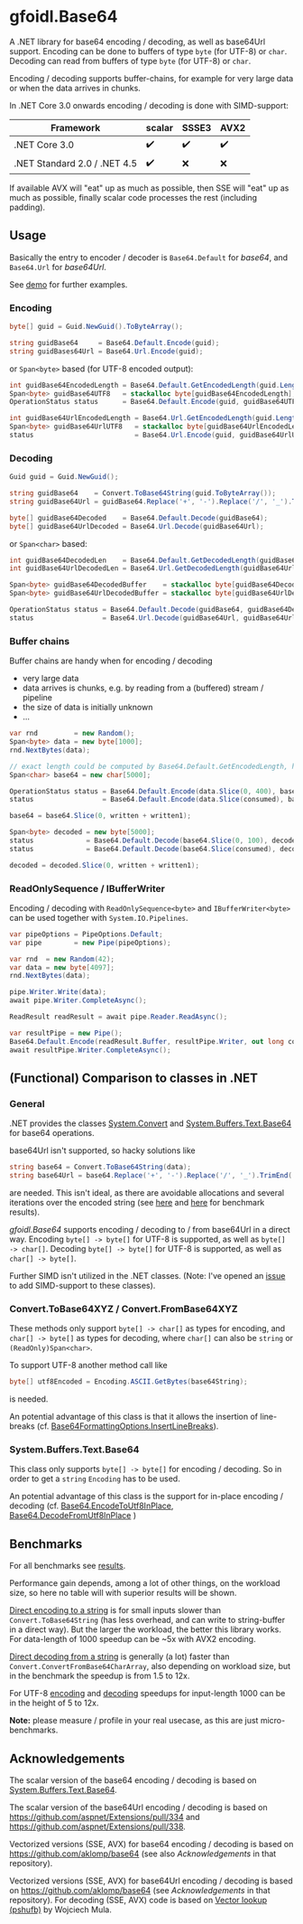 # gfoidl.Base64

A .NET library for base64 encoding / decoding, as well as base64Url support.
Encoding can be done to buffers of type `byte` (for UTF-8) or `char`.
Decoding can read from buffers of type `byte` (for UTF-8) or `char`.

Encoding / decoding supports buffer-chains, for example for very large data or when the data arrives in chunks.

In .NET Core 3.0 onwards encoding / decoding is done with SIMD-support:

| Framework | scalar | SSSE3 | AVX2 |
| -- | -- | -- | -- |
| .NET Core 3.0 | :heavy_check_mark: | :heavy_check_mark: | :heavy_check_mark: |
| .NET Standard 2.0 / .NET 4.5 | :heavy_check_mark: | :x: | :x: |

If available AVX will "eat" up as much as possible, then SSE will "eat" up as much as possible,
finally scalar code processes the rest (including padding).

## Usage

Basically the entry to encoder / decoder is `Base64.Default` for _base64_, and `Base64.Url` for _base64Url_.

See [demo](https://github.com/gfoidl/Base64/blob/master/demo/gfoidl.Base64.Demo/Program.cs) for further examples.

### Encoding

```c#
byte[] guid = Guid.NewGuid().ToByteArray();

string guidBase64     = Base64.Default.Encode(guid);
string guidBases64Url = Base64.Url.Encode(guid);
```

or `Span<byte>` based (for UTF-8 encoded output):

```c#
int guidBase64EncodedLength = Base64.Default.GetEncodedLength(guid.Length);
Span<byte> guidBase64UTF8   = stackalloc byte[guidBase64EncodedLength];
OperationStatus status      = Base64.Default.Encode(guid, guidBase64UTF8, out int consumed, out int written);

int guidBase64UrlEncodedLength = Base64.Url.GetEncodedLength(guid.Length);
Span<byte> guidBase64UrlUTF8   = stackalloc byte[guidBase64UrlEncodedLength];
status                         = Base64.Url.Encode(guid, guidBase64UrlUTF8, out consumed, out written);
```

### Decoding

```c#
Guid guid = Guid.NewGuid();

string guidBase64    = Convert.ToBase64String(guid.ToByteArray());
string guidBase64Url = guidBase64.Replace('+', '-').Replace('/', '_').TrimEnd('=');

byte[] guidBase64Decoded    = Base64.Default.Decode(guidBase64);
byte[] guidBase64UrlDecoded = Base64.Url.Decode(guidBase64Url);
```

or `Span<char>` based:

```c#
int guidBase64DecodedLen    = Base64.Default.GetDecodedLength(guidBase64);
int guidBase64UrlDecodedLen = Base64.Url.GetDecodedLength(guidBase64Url);

Span<byte> guidBase64DecodedBuffer    = stackalloc byte[guidBase64DecodedLen];
Span<byte> guidBase64UrlDecodedBuffer = stackalloc byte[guidBase64UrlDecodedLen];

OperationStatus status = Base64.Default.Decode(guidBase64, guidBase64DecodedBuffer, out int consumed, out int written);
status                 = Base64.Url.Decode(guidBase64Url, guidBase64UrlDecodedBuffer, out consumed, out written);
```

### Buffer chains

Buffer chains are handy when for encoding / decoding

* very large data
* data arrives is chunks, e.g. by reading from a (buffered) stream / pipeline
* the size of data is initially unknown
* ...

```c#
var rnd         = new Random();
Span<byte> data = new byte[1000];
rnd.NextBytes(data);

// exact length could be computed by Base64.Default.GetEncodedLength, here for demo exzessive size
Span<char> base64 = new char[5000];

OperationStatus status = Base64.Default.Encode(data.Slice(0, 400), base64, out int consumed, out int written, isFinalBlock: false);
status                 = Base64.Default.Encode(data.Slice(consumed), base64.Slice(written), out consumed, out int written1, isFinalBlock: true);

base64 = base64.Slice(0, written + written1);

Span<byte> decoded = new byte[5000];
status             = Base64.Default.Decode(base64.Slice(0, 100), decoded, out consumed, out written, isFinalBlock: false);
status             = Base64.Default.Decode(base64.Slice(consumed), decoded.Slice(written), out consumed, out written1, isFinalBlock: true);

decoded = decoded.Slice(0, written + written1);
```

### ReadOnlySequence / IBufferWriter

Encoding / decoding with `ReadOnlySequence<byte>` and `IBufferWriter<byte>` can be used together with `System.IO.Pipelines`.

```c#
var pipeOptions = PipeOptions.Default;
var pipe        = new Pipe(pipeOptions);

var rnd  = new Random(42);
var data = new byte[4097];
rnd.NextBytes(data);

pipe.Writer.Write(data);
await pipe.Writer.CompleteAsync();

ReadResult readResult = await pipe.Reader.ReadAsync();

var resultPipe = new Pipe();
Base64.Default.Encode(readResult.Buffer, resultPipe.Writer, out long consumed, out long written);
await resultPipe.Writer.CompleteAsync();
```

## (Functional) Comparison to classes in .NET

### General

.NET provides the classes [System.Convert](https://docs.microsoft.com/en-us/dotnet/api/system.convert) and [System.Buffers.Text.Base64](https://docs.microsoft.com/en-us/dotnet/api/system.buffers.text.base64)
for base64 operations.

base64Url isn't supported, so hacky solutions like
```c#
string base64 = Convert.ToBase64String(data);
string base64Url = base64.Replace('+', '-').Replace('/', '_').TrimEnd('=');
```
are needed. This isn't ideal, as there are avoidable allocations and several iterations over the encoded string (see [here](https://github.com/gfoidl/Base64/blob/master/perf/gfoidl.Base64.Benchmarks/results/netcoreapp3.1/EncodeStringUrlBenchmark-report.md) and [here](https://github.com/gfoidl/Base64/blob/master/perf/gfoidl.Base64.Benchmarks/results/netcoreapp3.1/DecodeStringUrlBenchmark-report.md) for benchmark results).

_gfoidl.Base64_ supports encoding / decoding to / from base64Url in a direct way.
Encoding `byte[] -> byte[]` for UTF-8 is supported, as well as `byte[] -> char[]`.
Decoding `byte[] -> byte[]` for UTF-8 is supported, as well as `char[] -> byte[]`.

Further SIMD isn't utilized in the .NET classes.
(Note: I've opened an [issue](https://github.com/dotnet/corefx/issues/32365) to add SIMD-support to these classes).

### Convert.ToBase64XYZ / Convert.FromBase64XYZ

These methods only support `byte[] -> char[]` as types for encoding,
and `char[] -> byte[]` as types for decoding, where `char[]` can also be `string` or `(ReadOnly)Span<char>`.

To support UTF-8 another method call like
```c#
byte[] utf8Encoded = Encoding.ASCII.GetBytes(base64String);
```
is needed.

An potential advantage of this class is that it allows the insertion of line-breaks (cf. [Base64FormattingOptions.InsertLineBreaks](https://docs.microsoft.com/en-us/dotnet/api/system.base64formattingoptions)).

### System.Buffers.Text.Base64

This class only supports `byte[] -> byte[]` for encoding / decoding. So in order to get a `string`
`Encoding` has to be used.

An potential advantage of this class is the support for in-place encoding / decoding (cf.
[Base64.EncodeToUtf8InPlace](https://docs.microsoft.com/en-us/dotnet/api/system.buffers.text.base64.encodetoutf8inplace),
[Base64.DecodeFromUtf8InPlace](https://docs.microsoft.com/en-us/dotnet/api/system.buffers.text.base64.decodefromutf8inplace)
)

## Benchmarks

For all benchmarks see [results](/perf/gfoidl.Base64.Benchmarks/results).

Performance gain depends, among a lot of other things, on the workload size, so here no table will with superior results will be shown.

[Direct encoding to a string](https://github.com/gfoidl/Base64/blob/master/perf/gfoidl.Base64.Benchmarks/results/netcoreapp3.1/EncodeStringBenchmark-report.md) is for small inputs slower than `Convert.ToBase64String` (has less overhead, and can write to string-buffer in a direct way).
But the larger the workload, the better this library works. For data-length of 1000 speedup can be ~5x with AVX2 encoding.

[Direct decoding from a string](https://github.com/gfoidl/Base64/blob/master/perf/gfoidl.Base64.Benchmarks/results/netcoreapp3.1/DecodeStringBenchmark-report.md) is generally (a lot) faster than `Convert.ConvertFromBase64CharArray`, also depending on workload size, but in the benchmark the speedup is from 1.5 to 12x.

For UTF-8 [encoding](https://github.com/gfoidl/Base64/blob/master/perf/gfoidl.Base64.Benchmarks/results/netcoreapp3.1/EncodeUtf8Benchmark-report.md) and [decoding](https://github.com/gfoidl/Base64/blob/master/perf/gfoidl.Base64.Benchmarks/results/netcoreapp3.1/DecodeUtf8Benchmark-report.md)
speedups for input-length 1000 can be in the height of 5 to 12x.

**Note:** please measure / profile in your real usecase, as this are just micro-benchmarks.


## Acknowledgements

The scalar version of the base64 encoding / decoding is based on [System.Buffers.Text.Base64](https://github.com/dotnet/corefx/tree/9c68db7fb016c6c9ae4d0f6152798d7ab1e38a37/src/System.Memory/src/System/Buffers/Text).

The scalar version of the base64Url encoding / decoding is based on https://github.com/aspnet/Extensions/pull/334 and https://github.com/aspnet/Extensions/pull/338.

Vectorized versions (SSE, AVX) for base64 encoding / decoding is based on https://github.com/aklomp/base64 (see also _Acknowledgements_ in that repository).

Vectorized versions (SSE, AVX) for base64Url encoding / decoding is based on https://github.com/aklomp/base64 (see _Acknowledgements_ in that repository).
For decoding (SSE, AVX) code is based on [Vector lookup (pshufb)](http://0x80.pl/notesen/2016-01-17-sse-base64-decoding.html#vector-lookup-pshufb) by Wojciech Mula.
